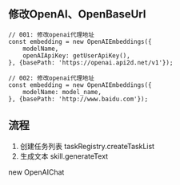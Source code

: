 ## 修改OpenAI、OpenBaseUrl
```
// 001: 修改openai代理地址
const embedding = new OpenAIEmbeddings({
    modelName,
    openAIApiKey: getUserApiKey(),
}, {basePath: 'https://openai.api2d.net/v1'});
```

```
// 002: 修改openai代理地址
const embedding = new OpenAIEmbeddings({
    modelName: model_name,
}, {basePath: 'http://www.baidu.com'});
```

## 流程
1. 创建任务列表
taskRegistry.createTaskList
2. 生成文本
skill.generateText

new OpenAIChat
